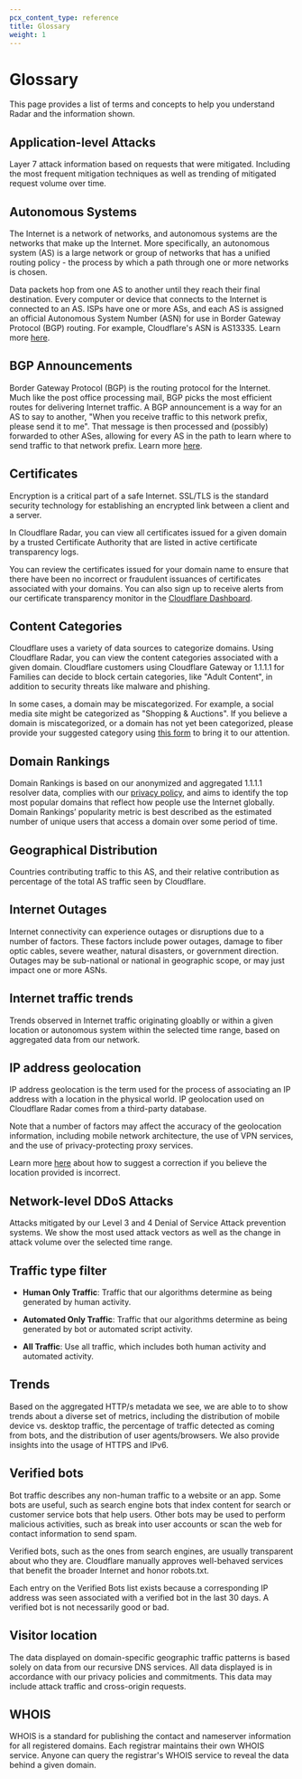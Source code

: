 ```yaml
---
pcx_content_type: reference
title: Glossary
weight: 1
---
```


# Glossary

This page provides a list of terms and concepts to help you understand Radar and the information shown.

## Application-level Attacks

Layer 7 attack information based on requests that were mitigated. Including the most frequent mitigation techniques as well as trending of mitigated request volume over time.

## Autonomous Systems

The Internet is a network of networks, and autonomous systems are the networks that make up the Internet. More specifically, an autonomous system (AS) is a large network or group of networks that has a unified routing policy - the process by which a path through one or more networks is chosen.

Data packets hop from one AS to another until they reach their final destination. Every computer or device that connects to the Internet is connected to an AS. ISPs have one or more ASs, and each AS is assigned an official Autonomous System Number (ASN) for use in Border Gateway Protocol (BGP) routing. For example, Cloudflare's ASN is AS13335. Learn more [here](https://www.cloudflare.com/en-gb/learning/network-layer/what-is-an-autonomous-system/).

## BGP Announcements

Border Gateway Protocol (BGP) is the routing protocol for the Internet. Much like the post office processing mail, BGP picks the most efficient routes for delivering Internet traffic. A BGP announcement is a way for an AS to say to another, "When you receive traffic to this network prefix, please send it to me". That message is then processed and (possibly) forwarded to other ASes, allowing for every AS in the path to learn where to send traffic to that network prefix. Learn more [here](https://www.cloudflare.com/en-gb/learning/security/glossary/what-is-bgp/).

## Certificates

Encryption is a critical part of a safe Internet. SSL/TLS is the standard security technology for establishing an encrypted link between a client and a server.

In Cloudflare Radar, you can view all certificates issued for a given domain by a trusted Certificate Authority that are listed in active certificate transparency logs.

You can review the certificates issued for your domain name to ensure that there have been no incorrect or fraudulent issuances of certificates associated with your domains. You can also sign up to receive alerts from our certificate transparency monitor in the [Cloudflare Dashboard](https://dash.cloudflare.com/).

## Content Categories

Cloudflare uses a variety of data sources to categorize domains. Using Cloudflare Radar, you can view the content categories associated with a given domain. Cloudflare customers using Cloudflare Gateway or 1.1.1.1 for Families can decide to block certain categories, like "Adult Content", in addition to security threats like malware and phishing.

In some cases, a domain may be miscategorized. For example, a social media site might be categorized as "Shopping & Auctions". If you believe a domain is miscategorized, or a domain has not yet been categorized, please provide your suggested category using [this form](https://radar.cloudflare.com/domains/feedback) to bring it to our attention.

## Domain Rankings

Domain Rankings is based on our anonymized and aggregated 1.1.1.1 resolver data, complies with our [privacy policy](https://www.cloudflare.com/en-gb/privacypolicy/), and aims to identify the top most popular domains that reflect how people use the Internet globally. Domain Rankings’ popularity metric is best described as the estimated number of unique users that access a domain over some period of time.

## Geographical Distribution

Countries contributing traffic to this AS, and their relative contribution as percentage of the total AS traffic seen by Cloudflare.

## Internet Outages

Internet connectivity can experience outages or disruptions due to a number of factors. These factors include power outages, damage to fiber optic cables, severe weather, natural disasters, or government direction. Outages may be sub-national or national in geographic scope, or may just impact one or more ASNs.

## Internet traffic trends

Trends observed in Internet traffic originating gloablly or within a given location or autonomous system within the selected time range, based on aggregated data from our network.

## IP address geolocation

IP address geolocation is the term used for the process of associating an IP address with a location in the physical world. IP geolocation used on Cloudflare Radar comes from a third-party database.

Note that a number of factors may affect the accuracy of the geolocation information, including mobile network architecture, the use of VPN services, and the use of privacy-protecting proxy services.

Learn more [here](https://www.maxmind.com/en/geoip-data-correction-request) about how to suggest a correction if you believe the location provided is incorrect.

## Network-level DDoS Attacks

Attacks mitigated by our Level 3 and 4 Denial of Service Attack prevention systems. We show the most used attack vectors as well as the change in attack volume over the selected time range.

## Traffic type filter

* **Human Only Traffic**: Traffic that our algorithms determine as being generated by human activity.

* **Automated Only Traffic**: Traffic that our algorithms determine as being generated by bot or automated script activity.

* **All Traffic**: Use all traffic, which includes both human activity and automated activity.

## Trends

Based on the aggregated HTTP/s metadata we see, we are able to to show trends about a diverse set of metrics, including the distribution of mobile device vs. desktop traffic, the percentage of traffic detected as coming from bots, and the distribution of user agents/browsers. We also provide insights into the usage of HTTPS and IPv6.

## Verified bots

Bot traffic describes any non-human traffic to a website or an app. Some bots are useful, such as search engine bots that index content for search or customer service bots that help users. Other bots may be used to perform malicious activities, such as break into user accounts or scan the web for contact information to send spam.

Verified bots, such as the ones from search engines, are usually transparent about who they are. Cloudflare manually approves well-behaved services that benefit the broader Internet and honor robots.txt.

Each entry on the Verified Bots list exists because a corresponding IP address was seen associated with a verified bot in the last 30 days. A verified bot is not necessarily good or bad.

## Visitor location

The data displayed on domain-specific geographic traffic patterns is based solely on data from our recursive DNS services. All data displayed is in accordance with our privacy policies and commitments. This data may include attack traffic and cross-origin requests.

## WHOIS

WHOIS is a standard for publishing the contact and nameserver information for all registered domains. Each registrar maintains their own WHOIS service. Anyone can query the registrar's WHOIS service to reveal the data behind a given domain.